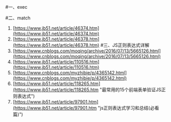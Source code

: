 #一、exec

#二、match
1. [https://www.jb51.net/article/46374.htm](https://www.jb51.net/article/46374.htm)
2. [https://www.jb51.net/article/46378.htm](https://www.jb51.net/article/46378.htm)
#三、JS正则表达式详解
1. [https://www.cnblogs.com/moqing/archive/2016/07/13/5665126.html](https://www.cnblogs.com/moqing/archive/2016/07/13/5665126.html)
2. [https://www.jb51.net/article/110516.htm](https://www.jb51.net/article/110516.htm)
3. [https://www.cnblogs.com/myzhibie/p/4365142.html](https://www.cnblogs.com/myzhibie/p/4365142.html)
4. [https://www.jb51.net/article/118265.htm](https://www.jb51.net/article/118265.htm "最常用的15个前端表单验证JS正则表达式")
5. [https://www.jb51.net/article/97901.htm](https://www.jb51.net/article/97901.htm "js正则表达式学习和总结(必看篇)")


